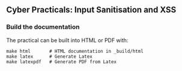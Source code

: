 ## Cyber Practicals: Input Sanitisation and XSS


### Build the documentation

The practical can be built into HTML or PDF with:

```
make html       # HTML documentation in _build/html
make latex      # Generate Latex
make latexpdf   # Generate PDF from Latex
```
